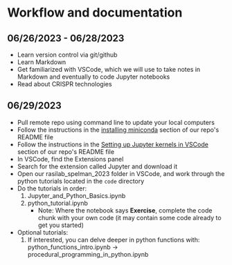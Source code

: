 # Workflow and documentation

## 06/26/2023 - 06/28/2023

- Learn version control via git/github
- Learn Markdown
- Get familiarized with VSCode, which we will use to take notes in Markdown and eventually to code Jupyter notebooks
- Read about CRISPR technologies

## 06/29/2023

- Pull remote repo using command line to update your local computers
- Follow the instructions in the [installing miniconda](https://github.com/kychen37/rasilab_spelman_2023/blob/main/README.md#installing-miniconda) section of our repo's README file
- Follow the instructions in the [Setting up Jupyter kernels in VSCode](https://github.com/kychen37/rasilab_spelman_2023/blob/main/README.md#setting-up-jupyter-kernels-in-vscode) section of our repo's README file
- In VSCode, find the Extensions panel
- Search for the extension called Jupyter and download it
- Open our rasilab_spelman_2023 folder in VSCode, and work through the python tutorials located in the ```code``` directory
- Do the tutorials in order:
  1. Jupyter_and_Python_Basics.ipynb
  2. python_tutorial.ipynb
      - Note: Where the notebook says **Exercise**, complete the code chunk with your own code (it may contain some code already to get you started)  
- Optional tutorials:
  1. If interested, you can delve deeper in python functions with: python_functions_intro.ipynb -> procedural_programming_in_python.ipynb